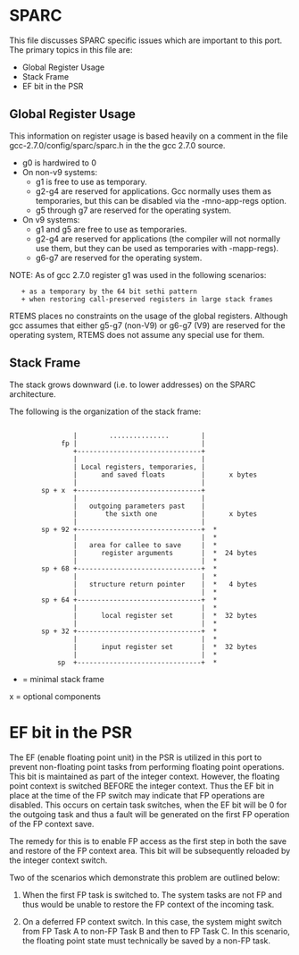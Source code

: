 SPARC
=====

This file discusses SPARC specific issues which are important to
this port.  The primary topics in this file are:

  + Global Register Usage
  + Stack Frame
  + EF bit in the PSR


Global Register Usage
---------------------

This information on register usage is based heavily on a comment in the
file gcc-2.7.0/config/sparc/sparc.h in the the gcc 2.7.0 source.

   + g0 is hardwired to 0
   + On non-v9 systems:
       - g1 is free to use as temporary.
       - g2-g4 are reserved for applications.  Gcc normally uses them as
         temporaries, but this can be disabled via the -mno-app-regs option.
       - g5 through g7 are reserved for the operating system.
   + On v9 systems:
       - g1 and g5 are free to use as temporaries.
       - g2-g4 are reserved for applications (the compiler will not normally use
         them, but they can be used as temporaries with -mapp-regs).
       - g6-g7 are reserved for the operating system.

   NOTE:  As of gcc 2.7.0 register g1 was used in the following scenarios:

       + as a temporary by the 64 bit sethi pattern
       + when restoring call-preserved registers in large stack frames

RTEMS places no constraints on the usage of the global registers.  Although 
gcc assumes that either g5-g7 (non-V9) or g6-g7 (V9) are reserved for the
operating system, RTEMS does not assume any special use for them.



Stack Frame
-----------

The stack grows downward (i.e. to lower addresses) on the SPARC architecture.

The following is the organization of the stack frame:

```

                |        ...............        |
             fp |                               |
                +-------------------------------+
                |                               |
                | Local registers, temporaries, |
                |      and saved floats         |      x bytes
                |                               |
        sp + x  +-------------------------------+
                |                               |
                |   outgoing parameters past    |
                |       the sixth one           |      x bytes
                |                               |
        sp + 92 +-------------------------------+  *
                |                               |  *
                |   area for callee to save     |  *
                |      register arguments       |  *  24 bytes
                |                               |  *
        sp + 68 +-------------------------------+  *
                |                               |  *
                |   structure return pointer    |  *   4 bytes
                |                               |  *
        sp + 64 +-------------------------------+  *
                |                               |  *
                |      local register set       |  *  32 bytes
                |                               |  *
        sp + 32 +-------------------------------+  *
                |                               |  *
                |      input register set       |  *  32 bytes
                |                               |  *
            sp  +-------------------------------+  *
```

* = minimal stack frame

x = optional components

EF bit in the PSR
=================

The EF (enable floating point unit) in the PSR is utilized in this port to
prevent non-floating point tasks from performing floating point
operations. This bit is maintained as part of the integer context. 
However, the floating point context is switched BEFORE the integer
context.  Thus the EF bit in place at the time of the FP switch may
indicate that FP operations are disabled.  This occurs on certain task
switches, when the EF bit will be 0 for the outgoing task and thus a fault
will be generated on the first FP operation of the FP context save. 

The remedy for this is to enable FP access as the first step in both the
save and restore of the FP context area.  This bit will be subsequently 
reloaded by the integer context switch.

Two of the scenarios which demonstrate this problem are outlined below:

1. When the first FP task is switched to.  The system tasks are not FP and
thus would be unable to restore the FP context of the incoming task. 

2. On a deferred FP context switch. In this case, the system might switch
from FP Task A to non-FP Task B and then to FP Task C.  In this scenario, 
the floating point state must technically be saved by a non-FP task. 
